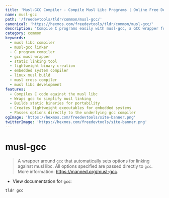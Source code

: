 ```yaml
---
title: 'Musl-GCC Compiler - Compile Musl Libc Programs | Online Free DevTools by Hexmos'
name: musl-gcc
path: '/freedevtools/tldr/common/musl-gcc/'
canonical: 'https://hexmos.com/freedevtools/tldr/common/musl-gcc/'
description: 'Compile C programs easily with musl-gcc, a GCC wrapper for creating musl libc binaries. Build lightweight applications and embedded systems. Free online tool, no registration required.'
category: common
keywords:
  - musl libc compiler
  - musl-gcc linker
  - C program compiler
  - gcc musl wrapper
  - static linking tool
  - lightweight binary creation
  - embedded system compiler
  - linux musl build
  - musl cross compiler
  - musl libc development
features:
  - Compiles C code against the musl libc
  - Wraps gcc to simplify musl linking
  - Builds static binaries for portability
  - Creates lightweight executables for embedded systems
  - Passes options directly to the underlying gcc compiler
ogImage: 'https://hexmos.com/freedevtools/site-banner.png'
twitterImage: 'https://hexmos.com/freedevtools/site-banner.png'
---
```


# musl-gcc

> A wrapper around `gcc` that automatically sets options for linking against musl libc.
> All options specified are passed directly to `gcc`.
> More information: <https://manned.org/musl-gcc>.

- View documentation for `gcc`:

`tldr gcc`
